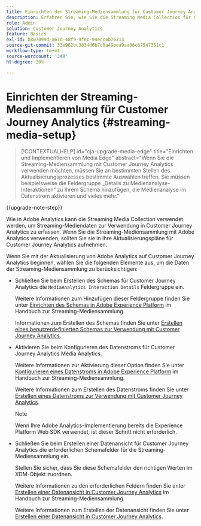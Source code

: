 ```yaml
---
title: Einrichten der Streaming-Mediensammlung für Customer Journey Analytics
description: Erfahren Sie, wie Sie die Streaming Media Collection für Customer Journey Analytics einrichten
role: Admin
solution: Customer Journey Analytics
feature: Basics
exl-id: b807099d-a61d-48f9-9fec-94ecc6b76213
source-git-commit: 33e962bc3834d6b7d0a49bea9aa06c67547351c1
workflow-type: tm+mt
source-wordcount: '348'
ht-degree: 20%

---
```


# Einrichten der Streaming-Mediensammlung für Customer Journey Analytics {#streaming-media-setup}

<!-- markdownlint-disable MD034 -->

>[!CONTEXTUALHELP]
>id="cja-upgrade-media-edge"
>title="Einrichten und Implementieren von Media Edge"
>abstract="Wenn Sie die Streaming-Mediensammlung mit Customer Journey Analytics verwenden möchten, müssen Sie an bestimmten Stellen des Aktualisierungsprozesses bestimmte Auswahlen treffen. Sie müssen beispielsweise die Feldergruppe „Details zu Medienanalyse-Interaktionen“ zu Ihrem Schema hinzufügen, die Medienanalyse im Datenstrom aktivieren und vieles mehr."

<!-- markdownlint-enable MD034 -->

{{upgrade-note-step}}

Wie in Adobe Analytics kann die Streaming Media Collection verwendet werden, um Streaming-Mediendaten zur Verwendung in Customer Journey Analytics zu erfassen. Wenn Sie die Streaming-Mediensammlung mit Adobe Analytics verwenden, sollten Sie sie in Ihre Aktualisierungspläne für Customer Journey Analytics aufnehmen.

Wenn Sie mit der Aktualisierung von Adobe Analytics auf Customer Journey Analytics beginnen, wählen Sie die folgenden Elemente aus, um die Daten der Streaming-Mediensammlung zu berücksichtigen:

* Schließen Sie beim Erstellen des Schemas für Customer Journey Analytics die `MediaAnalytics Interaction Details` Feldergruppe ein.

  Weitere Informationen zum Hinzufügen dieser Feldergruppe finden Sie unter [Einrichten des Schemas in Adobe Experience Platform](https://experienceleague.adobe.com/en/docs/media-analytics/using/implementation/edge-recommended/media-edge-sdk/implementation-edge#set-up-the-schema-in-adobe-experience-platform) im Handbuch zur Streaming-Mediensammlung.

  Informationen zum Erstellen des Schemas finden Sie unter [Erstellen eines benutzerdefinierten Schemas zur Verwendung mit Customer Journey Analytics](/help/getting-started/cja-upgrade/cja-upgrade-schema-create.md).

* Aktivieren Sie beim Konfigurieren des Datenstroms für Customer Journey Analytics Media Analytics.

  Weitere Informationen zur Aktivierung dieser Option finden Sie unter [Konfigurieren eines Datenstroms in Adobe Experience Platform](https://experienceleague.adobe.com/en/docs/media-analytics/using/implementation/edge-recommended/media-edge-sdk/implementation-edge#configure-a-datastream-in-adobe-experience-platform) im Handbuch zur Streaming-Mediensammlung.

  Weitere Informationen zum Erstellen des Datenstroms finden Sie unter [Erstellen eines Datenstroms zur Verwendung mit Customer Journey Analytics](/help/getting-started/cja-upgrade/cja-upgrade-datastream.md).

  >[!NOTE]
  >
  >Wenn Ihre Adobe Analytics-Implementierung bereits die Experience Platform Web SDK verwendet, ist dieser Schritt nicht erforderlich.

* Schließen Sie beim Erstellen einer Datenansicht für Customer Journey Analytics die erforderlichen Schemafelder für die Streaming-Mediensammlung ein.

  Stellen Sie sicher, dass Sie diese Schemafelder den richtigen Werten im XDM-Objekt zuordnen.

  Weitere Informationen zu den erforderlichen Feldern finden Sie unter [Erstellen einer Datenansicht in Customer Journey Analytics](/help/getting-started/cja-upgrade/cja-upgrade-dataview.md) im Handbuch zur Streaming-Mediensammlung.

  Weitere Informationen zum Erstellen der Datenansicht finden Sie unter [Erstellen einer Datenansicht in Customer Journey Analytics](/help/getting-started/cja-upgrade/cja-upgrade-dataview.md).

<!--

------------------

The steps for implementing the Streaming Media Collection in Customer Journey Analytics differ depending on your current Streaming Media Collection implementation in Adobe Analytics. 

Streaming Media Collection can be implemented in Adobe Analytics in either of the following ways:

* [Edge Network implementations for the Streaming Media Collection](#edge-network-implementations)

* [Adobe Analytics-only implementations for the Streaming Media Collection](#adobe-analytics-only-implementations)

For more information about the differences between these implementation methods, see [Implement the Streaming Media Collection](https://experienceleague.adobe.com/en/docs/media-analytics/using/implementation/overview) in the Streaming Media Collection Guide.

## Edge Network implementations for the Streaming Media Collection

If the Streaming Media Collection is [implemented using the Edge Network in your Adobe Analytics implementation](https://experienceleague.adobe.com/en/docs/media-analytics/using/implementation/overview#edge-implementation-methods), this means that some steps that are required to upgrade the Streaming Media Collection to Customer Journey Analytics have already been completed as part of your Adobe Analytics implementation. Following are the completed steps:

* [Set up the schema in Adobe Experience Platform](https://experienceleague.adobe.com/en/docs/media-analytics/using/implementation/edge-recommended/media-edge-sdk/implementation-edge#set-up-the-schema-in-adobe-experience-platform)

* [Create a dataset in Adobe Experience Platform](https://experienceleague.adobe.com/en/docs/media-analytics/using/implementation/edge-recommended/media-edge-sdk/implementation-edge#create-a-dataset-in-adobe-experience-platform)

* [Configure a datastream in Adobe Experience Platform](https://experienceleague.adobe.com/en/docs/media-analytics/using/implementation/edge-recommended/media-edge-sdk/implementation-edge#configure-a-datastream-in-adobe-experience-platform)

The following additional steps need to be completed as part of the upgrade to Customer Journey Analytics:

>[!NOTE]
>
>As you complete the Customer Journey Analytics upgrade steps, make sure you use the schema, dataset, and datastream from your Streaming Media Collection implementation in Adobe Analytics.

* [Create a connection in Customer Journey Analytics](/help/getting-started/cja-upgrade/cja-upgrade-connection.md)

* [Create a data view in Customer Journey Analytics](/help/getting-started/cja-upgrade/cja-upgrade-dataview.md)


## Adobe Analytics-only implementations for the Streaming Media Collection

If the Streaming Media Collection is [implemented using an Adobe Analytics-only implementation in your Adobe Analytics environment](https://experienceleague.adobe.com/en/docs/media-analytics/using/implementation/overview#adobe-analytics-only-implementation-methods), this means that Streaming Media data is not yet going to Edge Network. 

As you create the schema, dataset, datastream, connection, and data view as part of your upgrade from Adobe Analytics to Customer Journey Analytics, make the following selections to account for Streaming Media Collection data:

* When creating the schema for Customer Journey Analytics, include the `MediaAnalytics Interaction Details` field group.

  For more information about adding this field group, see [Set up the schema in Adobe Experience Platform](https://experienceleague.adobe.com/en/docs/media-analytics/using/implementation/edge-recommended/media-edge-sdk/implementation-edge#set-up-the-schema-in-adobe-experience-platform) in the Streaming Media Collection Guide.

  For information about creating the schema, see [Create a custom schema to use with Customer Journey Analytics](/help/getting-started/cja-upgrade/cja-upgrade-schema-create.md).

* When configuring the datastream for Customer Journey Analytics, enable Media Analytics. 

  For more information about enabling this option, see [Configure a datastream in Adobe Experience Platform](https://experienceleague.adobe.com/en/docs/media-analytics/using/implementation/edge-recommended/media-edge-sdk/implementation-edge#configure-a-datastream-in-adobe-experience-platform) in the Streaming Media Collection Guide.

  For information about creating the datastream, see [Create a datastream to use with Customer Journey Analytics](/help/getting-started/cja-upgrade/cja-upgrade-datastream.md).

* When creating a data view for Customer Journey Analytics, include the required schema fields for the Streaming Media Collection.

  Make sure you map these schema fieldds to the correct values in the XDM object.

  For more information about the required fields, see [Create a data view in Customer Journey Analytics](/help/getting-started/cja-upgrade/cja-upgrade-dataview.md) in the Streaming Media Collection Guide.

  For information about creating the data view, see [Create a data view in Customer Journey Analytics](/help/getting-started/cja-upgrade/cja-upgrade-dataview.md).

  -->
